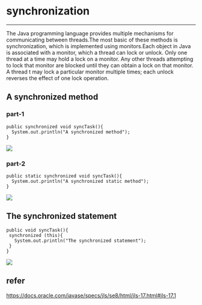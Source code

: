 # synchronization
---
The Java programming language provides multiple mechanisms for communicating between threads.The most basic of these methods is synchronization, which is implemented using monitors.Each object in Java is associated with a monitor, which a thread can lock or unlock. Only one thread at a time may hold a lock on a monitor. Any other threads attempting to lock that monitor are blocked until they can obtain a lock on that monitor. A thread t may lock a particular monitor multiple times; each unlock reverses the effect of one lock operation.
## A synchronized method
### part-1
```
public synchronized void syncTask(){
  System.out.println("A synchronized method");
}
```
![](https://agam-blog-image.oss-cn-hangzhou.aliyuncs.com/877cdc7177346fbdbe5ca658d69fe70063a.jpg)
### part-2
```
public static synchronized void syncTask(){
  System.out.println("A synchronized static method");
}
```
![](https://agam-blog-image.oss-cn-hangzhou.aliyuncs.com/6797438e9d996a810f314d4fc1d8983d090.jpg)
## The synchronized statement
```
public void syncTask(){
 synchronized (this){
   System.out.println("The synchronized statement");
 }
}
```
![](https://agam-blog-image.oss-cn-hangzhou.aliyuncs.com/e4e6f5949498d2206ad3064656190c2174a.jpg)
## refer
https://docs.oracle.com/javase/specs/jls/se8/html/jls-17.html#jls-17.1
